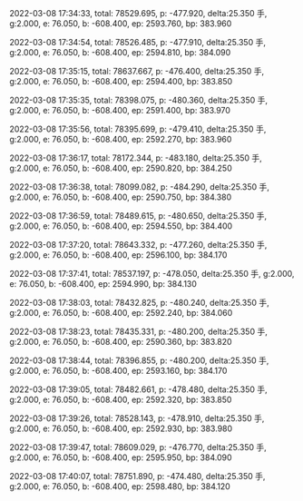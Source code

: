 2022-03-08 17:34:33, total: 78529.695, p: -477.920, delta:25.350 手, g:2.000, e: 76.050, b: -608.400, ep: 2593.760, bp: 383.960

2022-03-08 17:34:54, total: 78526.485, p: -477.910, delta:25.350 手, g:2.000, e: 76.050, b: -608.400, ep: 2594.810, bp: 384.090

2022-03-08 17:35:15, total: 78637.667, p: -476.400, delta:25.350 手, g:2.000, e: 76.050, b: -608.400, ep: 2594.400, bp: 383.850

2022-03-08 17:35:35, total: 78398.075, p: -480.360, delta:25.350 手, g:2.000, e: 76.050, b: -608.400, ep: 2591.400, bp: 383.970

2022-03-08 17:35:56, total: 78395.699, p: -479.410, delta:25.350 手, g:2.000, e: 76.050, b: -608.400, ep: 2592.270, bp: 383.960

2022-03-08 17:36:17, total: 78172.344, p: -483.180, delta:25.350 手, g:2.000, e: 76.050, b: -608.400, ep: 2590.820, bp: 384.250

2022-03-08 17:36:38, total: 78099.082, p: -484.290, delta:25.350 手, g:2.000, e: 76.050, b: -608.400, ep: 2590.750, bp: 384.380

2022-03-08 17:36:59, total: 78489.615, p: -480.650, delta:25.350 手, g:2.000, e: 76.050, b: -608.400, ep: 2594.550, bp: 384.400

2022-03-08 17:37:20, total: 78643.332, p: -477.260, delta:25.350 手, g:2.000, e: 76.050, b: -608.400, ep: 2596.100, bp: 384.170

2022-03-08 17:37:41, total: 78537.197, p: -478.050, delta:25.350 手, g:2.000, e: 76.050, b: -608.400, ep: 2594.990, bp: 384.130

2022-03-08 17:38:03, total: 78432.825, p: -480.240, delta:25.350 手, g:2.000, e: 76.050, b: -608.400, ep: 2592.240, bp: 384.060

2022-03-08 17:38:23, total: 78435.331, p: -480.200, delta:25.350 手, g:2.000, e: 76.050, b: -608.400, ep: 2590.360, bp: 383.820

2022-03-08 17:38:44, total: 78396.855, p: -480.200, delta:25.350 手, g:2.000, e: 76.050, b: -608.400, ep: 2593.160, bp: 384.170

2022-03-08 17:39:05, total: 78482.661, p: -478.480, delta:25.350 手, g:2.000, e: 76.050, b: -608.400, ep: 2592.320, bp: 383.850

2022-03-08 17:39:26, total: 78528.143, p: -478.910, delta:25.350 手, g:2.000, e: 76.050, b: -608.400, ep: 2592.930, bp: 383.980

2022-03-08 17:39:47, total: 78609.029, p: -476.770, delta:25.350 手, g:2.000, e: 76.050, b: -608.400, ep: 2595.950, bp: 384.090

2022-03-08 17:40:07, total: 78751.890, p: -474.480, delta:25.350 手, g:2.000, e: 76.050, b: -608.400, ep: 2598.480, bp: 384.120